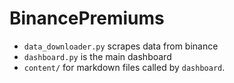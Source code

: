 # BinancePremiums

-   `data_downloader.py` scrapes data from binance
-   `dashboard.py` is the main dashboard
-   `content/` for markdown files called by `dashboard`.
